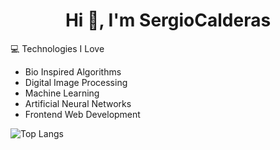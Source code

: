 <h1 align="center">Hi 👋, I'm SergioCalderas</h1>



:computer: Technologies I Love
* Bio Inspired Algorithms
* Digital Image Processing
* Machine Learning
* Artificial Neural Networks
* Frontend Web Development

![Top Langs](https://github-readme-stats.vercel.app/api/top-langs/?username=SergioCalderas&layout=compact&title_color=19F9D8&icon_color=19F9D8&bg_color=002B36&text_color=FFFFFF)
